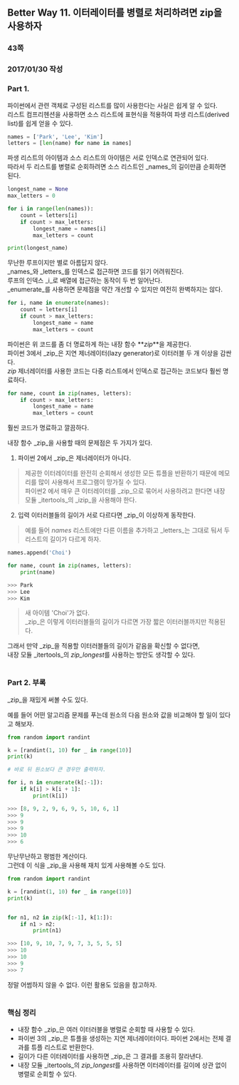 ## Better Way 11. 이터레이터를 병렬로 처리하려면 zip을 사용하자

### 43쪽
### 2017/01/30 작성

### Part 1.
파이썬에서 관련 객체로 구성된 리스트를 많이 사용한다는 사실은 쉽게 알 수 있다.  
리스트 컴프리헨션을 사용하면 소스 리스트에 표현식을 적용하여 파생 리스트(derived list)를 쉽게 얻을 수 있다.  

```python
names = ['Park', 'Lee', 'Kim']
letters = [len(name) for name in names]
```

파생 리스트의 아이템과 소스 리스트의 아이템은 서로 인덱스로 연관되어 있다.  
따라서 두 리스트를 병렬로 순회하려면 소스 리스트인 _names_의 길이만큼 순회하면 된다.

```python
longest_name = None
max_letters = 0

for i in range(len(names)):
    count = letters[i]
    if count > max_letters:
        longest_name = names[i]
        max_letters = count

print(longest_name)
```

무난한 루프이지만 별로 아름답지 않다.  
_names_와 _letters_를 인덱스로 접근하면 코드를 읽기 어려워진다.  
루프의 인덱스 _i_로 배열에 접근하는 동작이 두 번 일어난다.  
_enumerate_를 사용하면 문제점을 약간 개선할 수 있지만 여전히 완벽하지는 않다.

```python
for i, name in enumerate(names):
    count = letters[i]
    if count > max_letters:
        longest_name = name
        max_letters = count
```

파이썬은 위 코드를 좀 더 명료하게 하는 내장 함수 **_zip_**을 제공한다.  
파이썬 3에서 _zip_은 지연 제너레이터(lazy generator)로 이터러블 두 개 이상을 감싼다.  
_zip_ 제너레이터를 사용한 코드는 다중 리스트에서 인덱스로 접근하는 코드보다 훨씬 명료하다.

```python
for name, count in zip(names, letters):
    if count > max_letters:
        longest_name = name
        max_letters = count
```

훨씬 코드가 명료하고 깔끔하다.  

내장 함수 _zip_을 사용할 때의 문제점은 두 가지가 있다.

1. 파이썬 2에서 _zip_은 제너레이터가 아니다.
> 제공한 이터레이터를 완전히 순회해서 생성한 모든 튜플을 반환하기 때문에 
> 메모리를 많이 사용해서 프로그램이 망가질 수 있다.  
> 파이썬2 에서 매우 큰 이터레이터를 _zip_으로 묶어서 사용하려고 한다면 내장 모듈 _itertools_의 _izip_을 사용해야 한다.

2. 입력 이터러블들의 길이가 서로 다르다면 _zip_이 이상하게 동작한다.  
> 예를 들어 _names_ 리스트에만 다른 이름을 추가하고 _letters_는 그대로 둬서 두 리스트의 길이가 다르게 하자.

```python
names.append('Choi')

for name, count in zip(names, letters):
    print(name)

>>> Park
>>> Lee
>>> Kim
```
> 새 아이템 'Choi'가 없다.  
> _zip_은 이렇게 이터러블들의 길이가 다르면 가장 짧은 이터러블까지만 적용된다.  

그래서 만약 _zip_을 적용할 이터러블들의 길이가 같음을 확신할 수 없다면,  
내장 모듈 _itertools_의 *zip_longest*를 사용하는 방안도 생각할 수 있다.
<br><br>

### Part 2. 부록
_zip_을 재밌게 써볼 수도 있다.  

예를 들어 어떤 알고리즘 문제를 푸는데 원소의 다음 원소와 값을 비교해야 할 일이 있다고 해보자.

```python
from random import randint

k = [randint(1, 10) for _ in range(10)]
print(k)

# 바로 뒤 원소보다 큰 경우만 출력하자.

for i, n in enumerate(k[:-1]):
    if k[i] > k[i + 1]:
        print(k[i])

>>> [8, 9, 2, 9, 6, 9, 5, 10, 6, 1]
>>> 9
>>> 9
>>> 9
>>> 10
>>> 6
```
무난무난하고 평범한 계산이다.  
그런데 이 식을 _zip_을 사용해 재치 있게 사용해볼 수도 있다.

```python
from random import randint

k = [randint(1, 10) for _ in range(10)]
print(k)


for n1, n2 in zip(k[:-1], k[1:]):
    if n1 > n2:
        print(n1)

>>> [10, 9, 10, 7, 9, 7, 3, 5, 5, 5]
>>> 10
>>> 10
>>> 9
>>> 7
```
정말 어썸하지 않을 수 없다. 이런 활용도 있음을 참고하자.
<br>
<br>


### 핵심 정리

* 내장 함수 _zip_은 여러 이터러블을 병렬로 순회할 때 사용할 수 있다.
* 파이썬 3의 _zip_은 튜플을 생성하는 지연 제너레이터이다. 파이썬 2에서는 전체 결과를 튜플 리스트로 반환한다.
* 길이가 다른 이터레이터를 사용하면 _zip_은 그 결과를 조용히 잘라낸다.
* 내장 모듈 _itertools_의 *zip_longest*를 사용하면 이터레이터를 길이에 상관 없이 병렬로 순회할 수 있다.
